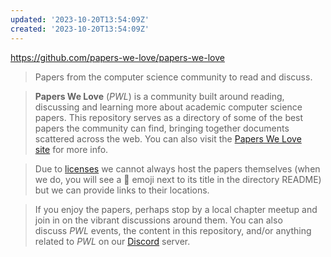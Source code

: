 ```yaml
---
updated: '2023-10-20T13:54:09Z'
created: '2023-10-20T13:54:09Z'
---
```

https://github.com/papers-we-love/papers-we-love

> Papers from the computer science community to read and discuss.

> **Papers We Love** (_PWL_) is a community built around reading, discussing and learning more about academic computer science papers. This repository serves as a directory of some of the best papers the community can find, bringing together documents scattered across the web. You can also visit the [Papers We Love site](http://paperswelove.org/) for more info.

> Due to [licenses](https://github.com/papers-we-love/papers-we-love/blob/master/.github/CONTRIBUTING.md#respect-content-licenses) we cannot always host the papers themselves (when we do, you will see a 📜 emoji next to its title in the directory README) but we can provide links to their locations.

> If you enjoy the papers, perhaps stop by a local chapter meetup and join in on the vibrant discussions around them. You can also discuss _PWL_ events, the content in this repository, and/or anything related to _PWL_ on our [Discord](https://discord.gg/Tu2VynkRWV) server.